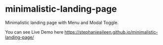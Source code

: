 # minimalistic-landing-page
Minimalistic landing page with Menu and Modal Toggle.

You can see Live Demo here https://stephanieaileen.github.io/minimalistic-landing-page/
